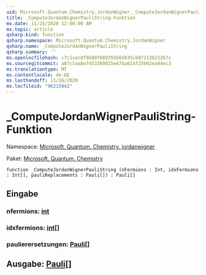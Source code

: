 ```yaml
---
uid: Microsoft.Quantum.Chemistry.JordanWigner._ComputeJordanWignerPauliString
title: _ComputeJordanWignerPauliString-Funktion
ms.date: 11/25/2020 12:00:00 AM
ms.topic: article
qsharp.kind: function
qsharp.namespace: Microsoft.Quantum.Chemistry.JordanWigner
qsharp.name: _ComputeJordanWignerPauliString
qsharp.summary: ''
ms.openlocfilehash: c7c1cec8f9b89f68935b565035cb87113b21267c
ms.sourcegitcommit: a87c1aa8e7453360025e47ba614f25b02ea84ec3
ms.translationtype: MT
ms.contentlocale: de-DE
ms.lasthandoff: 11/26/2020
ms.locfileid: "96215842"
---
```

# <a name="_computejordanwignerpaulistring-function"></a>_ComputeJordanWignerPauliString-Funktion

Namespace: [Microsoft. Quantum. Chemistry. jordanwigner](xref:Microsoft.Quantum.Chemistry.JordanWigner)

Paket: [Microsoft. Quantum. Chemistry](https://nuget.org/packages/Microsoft.Quantum.Chemistry)




```qsharp
function _ComputeJordanWignerPauliString (nFermions : Int, idxFermions : Int[], pauliReplacements : Pauli[]) : Pauli[]
```


## <a name="input"></a>Eingabe

### <a name="nfermions--int"></a>nfermions: [int](xref:microsoft.quantum.lang-ref.int)




### <a name="idxfermions--int"></a>idxfermions: [int](xref:microsoft.quantum.lang-ref.int)[]




### <a name="paulireplacements--pauli"></a>paulierersetzungen: [Pauli](xref:microsoft.quantum.lang-ref.pauli)[]





## <a name="output--pauli"></a>Ausgabe: [Pauli](xref:microsoft.quantum.lang-ref.pauli)[]


